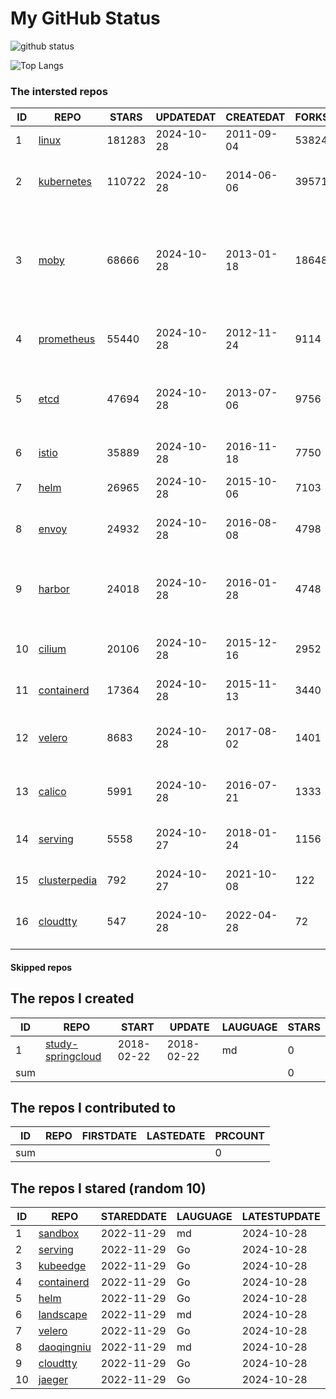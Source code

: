 # My GitHub Status

<img src="https://github-readme-stats-1.yihong0618.vercel.app/api?username=daoqingniu&show_icons=true&&&hide_title=true&count_private=true" alt="github status" />

![Top Langs](https://github-readme-stats-1.yihong0618.vercel.app/api/top-langs/?username=daoqingniu&layout=compact)

<!--START_SECTION:github_repos-->
### The intersted repos
| ID |                              REPO                               | STARS  | UPDATEDAT  | CREATEDAT  | FORKSCOUNT |                                                DESCRIPTIONS                                                |
|----|-----------------------------------------------------------------|--------|------------|------------|------------|------------------------------------------------------------------------------------------------------------|
|  1 | [linux](https://github.com/torvalds/linux)                      | 181283 | 2024-10-28 | 2011-09-04 |      53824 | Linux kernel source tree                                                                                   |
|  2 | [kubernetes](https://github.com/kubernetes/kubernetes)          | 110722 | 2024-10-28 | 2014-06-06 |      39571 | Production-Grade Container Scheduling and Management                                                       |
|  3 | [moby](https://github.com/moby/moby)                            |  68666 | 2024-10-28 | 2013-01-18 |      18648 | The Moby Project - a collaborative project for the container ecosystem to assemble container-based systems |
|  4 | [prometheus](https://github.com/prometheus/prometheus)          |  55440 | 2024-10-28 | 2012-11-24 |       9114 | The Prometheus monitoring system and time series database.                                                 |
|  5 | [etcd](https://github.com/etcd-io/etcd)                         |  47694 | 2024-10-28 | 2013-07-06 |       9756 | Distributed reliable key-value store for the most critical data of a distributed system                    |
|  6 | [istio](https://github.com/istio/istio)                         |  35889 | 2024-10-28 | 2016-11-18 |       7750 | Connect, secure, control, and observe services.                                                            |
|  7 | [helm](https://github.com/helm/helm)                            |  26965 | 2024-10-28 | 2015-10-06 |       7103 | The Kubernetes Package Manager                                                                             |
|  8 | [envoy](https://github.com/envoyproxy/envoy)                    |  24932 | 2024-10-28 | 2016-08-08 |       4798 | Cloud-native high-performance edge/middle/service proxy                                                    |
|  9 | [harbor](https://github.com/goharbor/harbor)                    |  24018 | 2024-10-28 | 2016-01-28 |       4748 | An open source trusted cloud native registry project that stores, signs, and scans content.                |
| 10 | [cilium](https://github.com/cilium/cilium)                      |  20106 | 2024-10-28 | 2015-12-16 |       2952 | eBPF-based Networking, Security, and Observability                                                         |
| 11 | [containerd](https://github.com/containerd/containerd)          |  17364 | 2024-10-28 | 2015-11-13 |       3440 | An open and reliable container runtime                                                                     |
| 12 | [velero](https://github.com/vmware-tanzu/velero)                |   8683 | 2024-10-28 | 2017-08-02 |       1401 | Backup and migrate Kubernetes applications and their persistent volumes                                    |
| 13 | [calico](https://github.com/projectcalico/calico)               |   5991 | 2024-10-28 | 2016-07-21 |       1333 | Cloud native networking and network security                                                               |
| 14 | [serving](https://github.com/knative/serving)                   |   5558 | 2024-10-27 | 2018-01-24 |       1156 | Kubernetes-based, scale-to-zero, request-driven compute                                                    |
| 15 | [clusterpedia](https://github.com/clusterpedia-io/clusterpedia) |    792 | 2024-10-27 | 2021-10-08 |        122 | The Encyclopedia of Kubernetes clusters                                                                    |
| 16 | [cloudtty](https://github.com/cloudtty/cloudtty)                |    547 | 2024-10-28 | 2022-04-28 |         72 | A Friendly Kubernetes CloudShell (Web Terminal) !                                                          |



#### Skipped repos
<!--END_SECTION:github_repos-->

<!--START_SECTION:my_github-->
## The repos I created
| ID  |                                 REPO                                 |   START    |   UPDATE   | LAUGUAGE | STARS |
|-----|----------------------------------------------------------------------|------------|------------|----------|-------|
|   1 | [study-springcloud](https://github.com/daoqingniu/study-springcloud) | 2018-02-22 | 2018-02-22 | md       |     0 |
| sum |                                                                      |            |            |          |     0 |

## The repos I contributed to
| ID  | REPO | FIRSTDATE | LASTEDATE | PRCOUNT |
|-----|------|-----------|-----------|---------|
| sum |      |           |           |       0 |

## The repos I stared (random 10)
| ID |                          REPO                          | STAREDDATE | LAUGUAGE | LATESTUPDATE |
|----|--------------------------------------------------------|------------|----------|--------------|
|  1 | [sandbox](https://github.com/cncf/sandbox)             | 2022-11-29 | md       | 2024-10-28   |
|  2 | [serving](https://github.com/knative/serving)          | 2022-11-29 | Go       | 2024-10-28   |
|  3 | [kubeedge](https://github.com/kubeedge/kubeedge)       | 2022-11-29 | Go       | 2024-10-28   |
|  4 | [containerd](https://github.com/containerd/containerd) | 2022-11-29 | Go       | 2024-10-28   |
|  5 | [helm](https://github.com/helm/helm)                   | 2022-11-29 | Go       | 2024-10-28   |
|  6 | [landscape](https://github.com/cncf/landscape)         | 2022-11-29 | md       | 2024-10-28   |
|  7 | [velero](https://github.com/vmware-tanzu/velero)       | 2022-11-29 | Go       | 2024-10-28   |
|  8 | [daoqingniu](https://github.com/daoqingniu/daoqingniu) | 2022-11-29 | md       | 2024-10-28   |
|  9 | [cloudtty](https://github.com/cloudtty/cloudtty)       | 2022-11-29 | Go       | 2024-10-28   |
| 10 | [jaeger](https://github.com/jaegertracing/jaeger)      | 2022-11-29 | Go       | 2024-10-28   |

<!--END_SECTION:my_github-->
